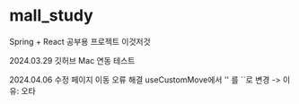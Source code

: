 # mall_study
Spring + React 공부용 프로젝트
이것저것

2024.03.29 깃허브 Mac 연동 테스트

2024.04.06
수정 페이지 이동 오류 해결
useCustomMove에서 '' 를 ``로 변경 -> 이유: 오타
